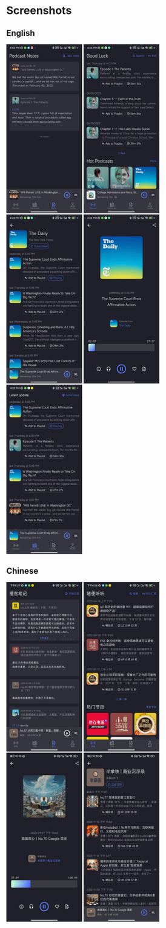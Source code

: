 # Screenshots

## English

<img src="1.jpg" width="200" />
<img src="2.jpg" width="200" />
<img src="3.jpg" width="200" />
<img src="4.jpg" width="200" />
<img src="5.jpg" width="200" />

## Chinese

<img src="c-1.jpg" width="200" />
<img src="c-2.jpg" width="200" />
<img src="c-3.jpg" width="200" />
<img src="c-4.jpg" width="200" />
